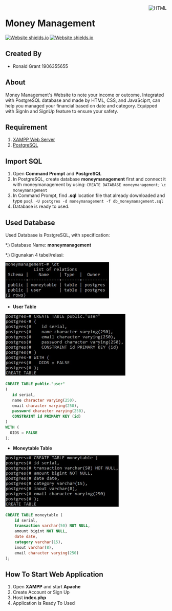 <a href="https://github.com/rainzoneg/proyek-SBD/">
    <img src="https://upload.wikimedia.org/wikipedia/commons/thumb/6/61/HTML5_logo_and_wordmark.svg/180px-HTML5_logo_and_wordmark.svg.png" alt="HTML" title="HTML" align="right" height="90" />
</a>

# Money Management
[![Website shields.io](https://img.shields.io/website-up-down-green-red/http/shields.io.svg)](https://cow-7a.web.app/)
[![Website shields.io](https://img.shields.io/badge/made%20with-bootstrap-orange?&style=plastic)](https://cow-7a.web.app/)

## Created By
* Ronald Grant 1906355655

## About
Money Management's Website to note your income or outcome. Integrated with PostgreSQL database and made by HTML, CSS, and JavaSciprt, can help you managed your financial based on date and category. Equipped with SignIn and SignUp feature to ensure your safety.

## Requirement
1. [XAMPP Web Server](https://www.apachefriends.org/download.html)
2. [PostgreSQL](https://www.postgresql.org/download/)

## Import SQL
1. Open **Command Prompt** and **PostgreSQL**
2. In PostgreSQL, create database **moneymanagement** first and connect it with moneymanagement by using:
`CREATE DATABASE moneymanagement;`
`\c moneymanagement`
3. In Command Prompt, find **.sql** location file that already downloaded and type
`psql -U postgres -d moneymanagement -f db_moneymanagement.sql`
4. Database is ready to used.

## Used Database
Used Database is PostgreSQL, with specification:

*.) Database Name: **moneymanagement**

*.) Digunakan 4 tabel/relasi:

![image](https://raw.githubusercontent.com/dlanooor/money-management/main/assets/images/readme/dt.jpg)

- **User Table**

![image](https://raw.githubusercontent.com/dlanooor/money-management/main/assets/images/readme/user.jpg)

```SQL
CREATE TABLE public."user"
(
   id serial, 
   name character varying(250), 
   email character varying(250), 
   password character varying(250), 
   CONSTRAINT id PRIMARY KEY (id)
) 
WITH (
  OIDS = FALSE
);
```

- **Moneytable Table**

![image](https://raw.githubusercontent.com/dlanooor/money-management/main/assets/images/readme/moneytable.jpg)

```SQL
CREATE TABLE moneytable (
	id serial,
	transaction varchar(50) NOT NULL,
	amount bigint NOT NULL,
	date date,
	category varchar(15),
	inout varchar(8),
	email character varying(250)
);
```

## How To Start Web Application

1. Open **XAMPP** and start **Apache**
2. Create Account or Sign Up
3. Host **index.php**
4. Application is Ready To Used